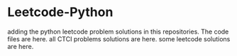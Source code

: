 # Leetcode-Python
adding the python leetcode problem solutions in this repositories. 
The code files are here.
all CTCI problems solutions are here.
some leetcode solutions are here.











































































































































































































